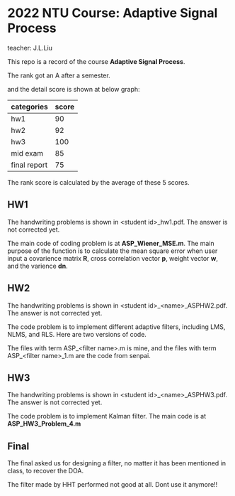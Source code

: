 # 2022 NTU Course: Adaptive Signal Process
teacher: J.L.Liu

This repo is a record of the course **Adaptive Signal Process**.

The rank got an A after a semester.

and the detail score is shown at below graph:

| categories | score|
| -- | -- |
| hw1 | 90 |
| hw2 | 92 |
| hw3 | 100 |
| mid exam | 85 |
| final report | 75 |

The rank score is calculated by the average of these 5 scores.

## HW1

The handwriting problems is shown in \<student id\>_hw1.pdf. The answer is not corrected yet.

The main code of coding problem is at **ASP_Wiener_MSE.m**. The main purpose of the function is to calculate the mean square error when user input a covarience matrix **R**, cross correlation vector **p**, weight vector **w**, and the varience **dn**.

## HW2

The handwriting problems is shown in \<student id\>_\<name\>_ASPHW2.pdf. The answer is not corrected yet.

The code problem is to implement different adaptive filters, including LMS, NLMS, and RLS. Here are two versions of code.

The files with term ASP_\<filter name\>.m is mine, and the files with term ASP_\<filter name\>_1.m are the code from senpai.

## HW3

The handwriting problems is shown in \<student id\>_\<name\>_ASPHW3.pdf. The answer is not corrected yet.

The code problem is to implement Kalman filter.
The main code is at **ASP_HW3_Problem_4.m**

## Final

The final asked us for designing a filter, no matter it has been mentioned in class, to recover the DOA.

The filter made by HHT performed not good at all. Dont use it anymore!!
